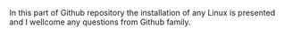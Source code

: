 In this part of Github repository the installation of any Linux is presented and I wellcome any questions from Github family.
